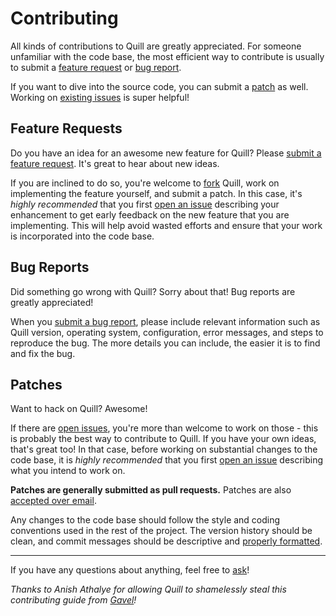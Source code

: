 # Contributing

All kinds of contributions to Quill are greatly appreciated. For someone
unfamiliar with the code base, the most efficient way to contribute is usually
to submit a [feature request](#feature-requests) or [bug report](#bug-reports).

If you want to dive into the source code, you can submit a [patch](#patches) as
well. Working on [existing issues][issues] is super helpful!

## Feature Requests

Do you have an idea for an awesome new feature for Quill? Please [submit a
feature request][issue]. It's great to hear about new ideas.

If you are inclined to do so, you're welcome to [fork][fork] Quill, work on
implementing the feature yourself, and submit a patch. In this case, it's
_highly recommended_ that you first [open an issue][issue] describing your
enhancement to get early feedback on the new feature that you are implementing.
This will help avoid wasted efforts and ensure that your work is incorporated
into the code base.

## Bug Reports

Did something go wrong with Quill? Sorry about that! Bug reports are greatly
appreciated!

When you [submit a bug report][issue], please include relevant information such
as Quill version, operating system, configuration, error messages, and steps to
reproduce the bug. The more details you can include, the easier it is to find
and fix the bug.

## Patches

Want to hack on Quill? Awesome!

If there are [open issues][issues], you're more than welcome to work on those -
this is probably the best way to contribute to Quill. If you have your own
ideas, that's great too! In that case, before working on substantial changes to
the code base, it is _highly recommended_ that you first [open an issue][issue]
describing what you intend to work on.

**Patches are generally submitted as pull requests.** Patches are also
[accepted over email][email].

Any changes to the code base should follow the style and coding conventions
used in the rest of the project. The version history should be clean, and
commit messages should be descriptive and [properly formatted][commit-messages].

---

If you have any questions about anything, feel free to [ask][email]!

_Thanks to Anish Athalye for allowing Quill to shamelessly steal this contributing guide from [Gavel][gavel]!_

[issue]: https://github.com/techx/quill/issues/new
[issues]: https://github.com/techx/quill/issues
[fork]: https://github.com/techx/quill/fork
[email]: mailto:quill@hackmit.org
[commit-messages]: http://tbaggery.com/2008/04/19/a-note-about-git-commit-messages.html
[gavel]: https://github.com/anishathalye/gavel
